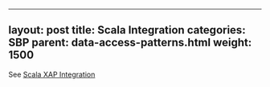 
---
layout: post
title:  Scala Integration
categories: SBP
parent: data-access-patterns.html
weight: 1500
---

See [Scala XAP Integration]({%latestjavaurl%}/scala.html)

